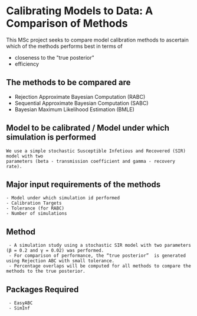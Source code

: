 # Calibrating Models to Data: A Comparison of Methods
This MSc project seeks to compare model calibration methods to ascertain which of the methods performs best in terms of 
  - closeness to the "true posterior"
  - efficiency

## The methods to be compared are 
  * Rejection Approximate Bayesian Computation (RABC)
  * Sequential Approximate Bayesian Computation (SABC)
  * Bayesian Maximum Likelihood Estimation (BMLE)

## Model to be calibrated / Model under which simulation is performed
    We use a simple stochastic Susceptible Infetious and Recovered (SIR) model with two 
    parameters (beta - transmission coefficient and gamma - recovery rate).

## Major input requirements of the methods
    - Model under which simulation id performed
    - Calibration Targets
    - Tolerance (for RABC)
    - Number of simulations

## Method
     - A simulation study using a stochastic SIR model with two parameters (β = 0.2 and γ = 0.02) was performed. 
     - For comparison of performance, the “true posterior”  is generated using Rejection ABC with small tolerance.
     - Percentage overlaps will be computed for all methods to compare the methods to the true posterior.


## Packages Required
     - EasyABC
     - SimInf
     
